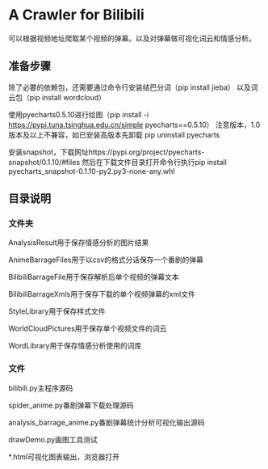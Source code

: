 # A Crawler for Bilibili

可以根据视频地址爬取某个视频的弹幕。以及对弹幕做可视化词云和情感分析。

## 准备步骤

除了必要的依赖包，还需要通过命令行安装结巴分词（pip install jieba）
以及词云包（pip install wordcloud）

使用pyecharts0.5.10进行绘图（pip install -i https://pypi.tuna.tsinghua.edu.cn/simple pyecharts==0.5.10）
注意版本，1.0版本及以上不兼容，如已安装高版本先卸载 pip uninstall pyecharts

安装snapshot，下载网址https://pypi.org/project/pyecharts-snapshot/0.1.10/#files
然后在下载文件目录打开命令行执行pip install pyecharts_snapshot-0.1.10-py2.py3-none-any.whl

## 目录说明
### 文件夹
AnalysisResult用于保存情感分析的图片结果

AnimeBarrageFiles用于以csv的格式分话保存一个番剧的弹幕

BilibiliBarrageFile用于保存解析后单个视频的弹幕文本

BilibiliBarrageXmls用于保存下载的单个视频弹幕的xml文件

StyleLibrary用于保存样式文件

WorldCloudPictures用于保存单个视频文件的词云

WordLibrary用于保存情感分析使用的词库

### 文件
bilibili.py主程序源码

spider_anime.py番剧弹幕下载处理源码

analysis_barrage_anime.py番剧弹幕统计分析可视化输出源码

drawDemo.py画图工具测试

*.html可视化图表输出，浏览器打开
